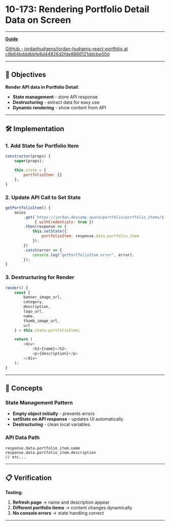 # 10-173: Rendering Portfolio Detail Data on Screen

---

**[Guide](https://devcamp.com/pt-full-stack-development-javascript-python-react/guide/rendering-portfolio-detail-data-screen)**

[GitHub - jordanhudgens/jordan-hudgens-react-portfolio at c9b64bdddbbfe8d44826d2fde8866121ddcbe00d](https://github.com/jordanhudgens/jordan-hudgens-react-portfolio/tree/c9b64bdddbbfe8d44826d2fde8866121ddcbe00d)

---

## 🎯 Objectives

**Render API data in Portfolio Detail**:

- **State management** - store API response
- **Destructuring** - extract data for easy use
- **Dynamic rendering** - show content from API

---

## 🛠️ Implementation

### 1. Add State for Portfolio Item

```javascript
constructor(props) {
    super(props);

    this.state = {
        portfolioItem: {}
    };
}
```

### 2. Update API Call to Set State

```javascript
getPortfolioItem() {
    axios
        .get(`https://jordan.devcamp.space/portfolio/portfolio_items/${this.props.match.params.slug}`, 
             { withCredentials: true })
        .then(response => {
            this.setState({
                portfolioItem: response.data.portfolio_item
            });
        })
        .catch(error => {
            console.log("getPortfolioItem error", error);
        });
}
```

### 3. Destructuring for Render

```javascript
render() {
    const {
        banner_image_url,
        category,
        description,
        logo_url,
        name,
        thumb_image_url,
        url
    } = this.state.portfolioItem;

    return (
        <div>
            <h2>{name}</h2>
            <p>{description}</p>
        </div>
    );
}
```

---

## 📧 Concepts

### State Management Pattern

- **Empty object initially** - prevents errors
- **setState on API response** - updates UI automatically
- **Destructuring** - clean local variables

### API Data Path

```
response.data.portfolio_item.name
response.data.portfolio_item.description
// etc...
```

---

## 📋 Verification

**Testing**:

1. **Refresh page** → name and description appear
2. **Different portfolio items** → content changes dynamically
3. **No console errors** → state handling correct

---

